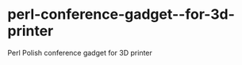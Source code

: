 perl-conference-gadget--for-3d-printer
======================================

Perl Polish conference gadget for 3D printer
